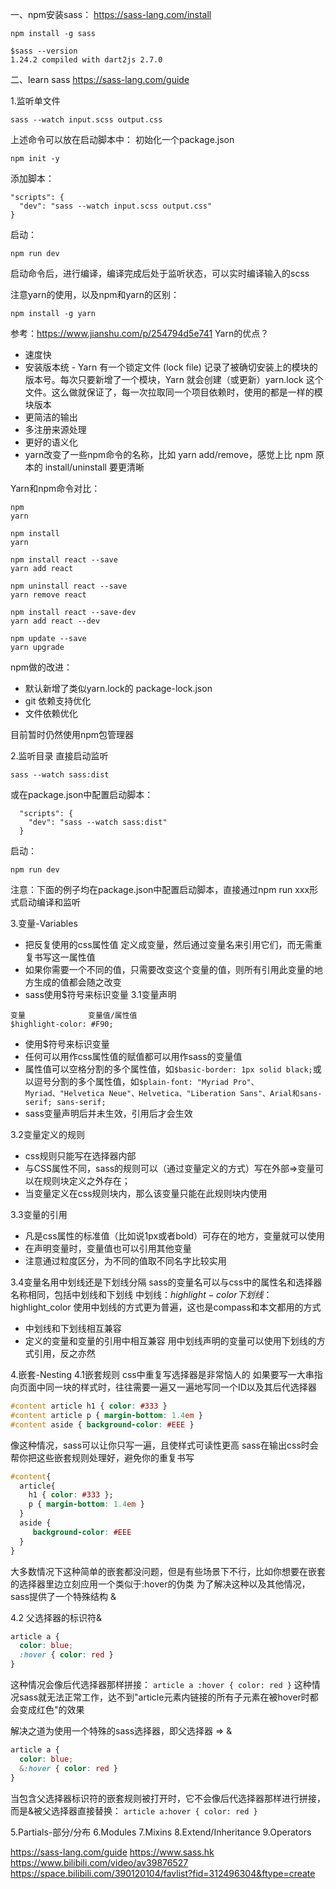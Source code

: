 一、npm安装sass：
https://sass-lang.com/install
```
npm install -g sass
```

```
$sass --version
1.24.2 compiled with dart2js 2.7.0
```

二、learn sass
https://sass-lang.com/guide

1.监听单文件
```
sass --watch input.scss output.css
```
上述命令可以放在启动脚本中：
初始化一个package.json
```
npm init -y
```
添加脚本：
```
"scripts": {
  "dev": "sass --watch input.scss output.css"
}
```
启动：
```
npm run dev
```
启动命令后，进行编译，编译完成后处于监听状态，可以实时编译输入的scss

注意yarn的使用，以及npm和yarn的区别：
```
npm install -g yarn
```

参考：https://www.jianshu.com/p/254794d5e741
Yarn的优点？
- 速度快
- 安装版本统 - Yarn 有一个锁定文件 (lock file) 记录了被确切安装上的模块的版本号。每次只要新增了一个模块，Yarn 就会创建（或更新）yarn.lock 这个文件。这么做就保证了，每一次拉取同一个项目依赖时，使用的都是一样的模块版本
- 更简洁的输出
- 多注册来源处理
- 更好的语义化
- yarn改变了一些npm命令的名称，比如 yarn add/remove，感觉上比 npm 原本的 install/uninstall 要更清晰

Yarn和npm命令对比：
```
npm 	
yarn

npm install
yarn

npm install react --save 	
yarn add react

npm uninstall react --save 	
yarn remove react

npm install react --save-dev 	
yarn add react --dev

npm update --save 	
yarn upgrade
```

npm做的改进：
- 默认新增了类似yarn.lock的 package-lock.json
- git 依赖支持优化
- 文件依赖优化

目前暂时仍然使用npm包管理器

2.监听目录
直接启动监听
```
sass --watch sass:dist
```
或在package.json中配置启动脚本：
```
  "scripts": {
    "dev": "sass --watch sass:dist"
  }
```
启动：
```
npm run dev
```
注意：下面的例子均在package.json中配置启动脚本，直接通过npm run xxx形式启动编译和监听

3.变量-Variables
- 把反复使用的css属性值 定义成变量，然后通过变量名来引用它们，而无需重复书写这一属性值
- 如果你需要一个不同的值，只需要改变这个变量的值，则所有引用此变量的地方生成的值都会随之改变
- sass使用$符号来标识变量
3.1变量声明
```
变量              变量值/属性值
$highlight-color: #F90;
```
- 使用$符号来标识变量
- 任何可以用作css属性值的赋值都可以用作sass的变量值
- 属性值可以空格分割的多个属性值，如`$basic-border: 1px solid black;`或以逗号分割的多个属性值，如`$plain-font: "Myriad Pro"、Myriad、"Helvetica Neue"、Helvetica、"Liberation Sans"、Arial和sans-serif; sans-serif;`
- sass变量声明后并未生效，引用后才会生效

3.2变量定义的规则
- css规则只能写在选择器内部
- 与CSS属性不同，sass的规则可以（通过变量定义的方式）写在外部=>变量可以在规则块定义之外存在；
- 当变量定义在css规则块内，那么该变量只能在此规则块内使用

3.3变量的引用
- 凡是css属性的标准值（比如说1px或者bold）可存在的地方，变量就可以使用
- 在声明变量时，变量值也可以引用其他变量
- 注意通过粒度区分，为不同的值取不同名字比较实用

3.4变量名用中划线还是下划线分隔
sass的变量名可以与css中的属性名和选择器名称相同，包括中划线和下划线
中划线：$highlight-color
下划线：$highlight_color
使用中划线的方式更为普遍，这也是compass和本文都用的方式

- 中划线和下划线相互兼容
- 定义的变量和变量的引用中相互兼容
  用中划线声明的变量可以使用下划线的方式引用，反之亦然


4.嵌套-Nesting
4.1嵌套规则
css中重复写选择器是非常恼人的
如果要写一大串指向页面中同一块的样式时，往往需要一遍又一遍地写同一个ID以及其后代选择器
```css
#content article h1 { color: #333 }
#content article p { margin-bottom: 1.4em }
#content aside { background-color: #EEE }
```
像这种情况，sass可以让你只写一遍，且使样式可读性更高
sass在输出css时会帮你把这些嵌套规则处理好，避免你的重复书写
```CSS
#content{
  article{
    h1 { color: #333 };
    p { margin-bottom: 1.4em }
  }
  aside {
     background-color: #EEE 
  }
}
```

大多数情况下这种简单的嵌套都没问题，但是有些场景下不行，比如你想要在嵌套的选择器里边立刻应用一个类似于:hover的伪类
为了解决这种以及其他情况，sass提供了一个特殊结构 &

4.2 父选择器的标识符&
```CSS
article a {
  color: blue;
  :hover { color: red }
}
```
这种情况会像后代选择器那样拼接：
`article a :hover { color: red }` 
这种情况sass就无法正常工作，达不到"article元素内链接的所有子元素在被hover时都会变成红色"的效果

解决之道为使用一个特殊的sass选择器，即父选择器 => &
```CSS
article a {
  color: blue;
  &:hover { color: red }
}
```
当包含父选择器标识符的嵌套规则被打开时，它不会像后代选择器那样进行拼接，而是&被父选择器直接替换：
`article a:hover { color: red }`



5.Partials-部分/分布
6.Modules
7.Mixins
8.Extend/Inheritance
9.Operators





https://sass-lang.com/guide
https://www.sass.hk
https://www.bilibili.com/video/av39876527
https://space.bilibili.com/390120104/favlist?fid=312496304&ftype=create


